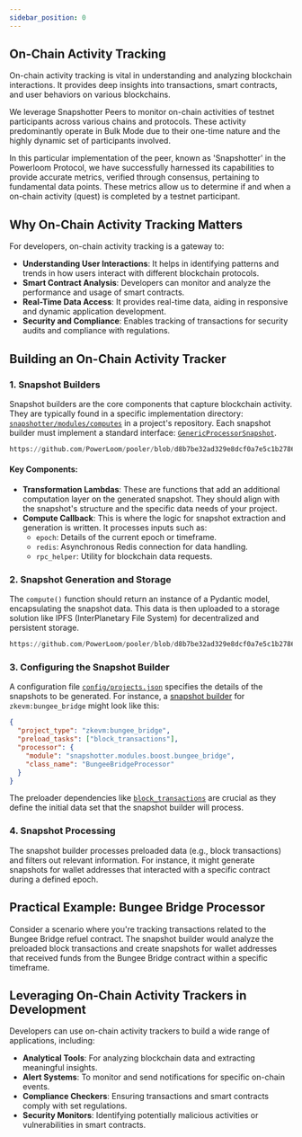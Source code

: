 ```yaml
---
sidebar_position: 0
---
```


## On-Chain Activity Tracking

On-chain activity tracking is vital in understanding and analyzing blockchain interactions. It provides deep insights into transactions, smart contracts, and user behaviors on various blockchains.  

We leverage Snapshotter Peers to monitor on-chain activities of testnet participants across various chains and protocols. These activity predominantly operate in Bulk Mode due to their one-time nature and the highly dynamic set of participants involved. 

In this particular implementation of the peer, known as 'Snapshotter' in the Powerloom Protocol, we have successfully harnessed its capabilities to provide accurate metrics, verified through consensus, pertaining to fundamental data points. These metrics allow us to determine if and when a on-chain activity (quest) is completed by a testnet participant.

## Why On-Chain Activity Tracking Matters

For developers, on-chain activity tracking is a gateway to:
- **Understanding User Interactions**: It helps in identifying patterns and trends in how users interact with different blockchain protocols.
- **Smart Contract Analysis**: Developers can monitor and analyze the performance and usage of smart contracts.
- **Real-Time Data Access**: It provides real-time data, aiding in responsive and dynamic application development.
- **Security and Compliance**: Enables tracking of transactions for security audits and compliance with regulations.

## Building an On-Chain Activity Tracker

### 1. Snapshot Builders

Snapshot builders are the core components that capture blockchain activity. They are typically found in a specific implementation directory: [`snapshotter/modules/computes`](https://github.com/PowerLoom/snapshotter-computes/tree/1e145c7f458ce48b8cd2ac860c2ae4a78fad7ea9) in a project's repository. Each snapshot builder must implement a standard interface: [`GenericProcessorSnapshot`](https://github.com/PowerLoom/pooler/blob/main/snapshotter/utils/callback_helpers.py).


```python reference
https://github.com/PowerLoom/pooler/blob/d8b7be32ad329e8dcf0a7e5c1b27862894bc990a/snapshotter/utils/callback_helpers.py#L179-L197
```
#### Key Components:

- **Transformation Lambdas**: These are functions that add an additional computation layer on the generated snapshot. They should align with the snapshot's structure and the specific data needs of your project.
- **Compute Callback**: This is where the logic for snapshot extraction and generation is written. It processes inputs such as:
  - `epoch`: Details of the current epoch or timeframe.
  - `redis`: Asynchronous Redis connection for data handling.
  - `rpc_helper`: Utility for blockchain data requests.

### 2. Snapshot Generation and Storage

The `compute()` function should return an instance of a Pydantic model, encapsulating the snapshot data. This data is then uploaded to a storage solution like IPFS (InterPlanetary File System) for decentralized and persistent storage.

```python reference
https://github.com/PowerLoom/pooler/blob/d8b7be32ad329e8dcf0a7e5c1b27862894bc990a/snapshotter/utils/generic_worker.py#L179-L191
```

### 3. Configuring the Snapshot Builder

A configuration file [`config/projects.json`](https://github.com/PowerLoom/snapshotter-configs/blob/544f3f3355f0b25b99bac7fe8288cec1a4aea3f3/projects.example.json) specifies the details of the snapshots to be generated. For instance, a [snapshot builder](https://github.com/PowerLoom/snapshotter-computes/blob/29199feab449ad0361b5867efcaae9854992966f/bungee_bridge.py) for `zkevm:bungee_bridge` might look like this:

```json
{
  "project_type": "zkevm:bungee_bridge",
  "preload_tasks": ["block_transactions"],
  "processor": {
    "module": "snapshotter.modules.boost.bungee_bridge",
    "class_name": "BungeeBridgeProcessor"
  }
}
```

The preloader dependencies like [`block_transactions`](https://github.com/PowerLoom/pooler/blob/main/snapshotter/utils/preloaders/tx_receipts/preloader.py) are crucial as they define the initial data set that the snapshot builder will process.

### 4. Snapshot Processing

The snapshot builder processes preloaded data (e.g., block transactions) and filters out relevant information. For instance, it might generate snapshots for wallet addresses that interacted with a specific contract during a defined epoch.

## Practical Example: Bungee Bridge Processor

Consider a scenario where you're tracking transactions related to the Bungee Bridge refuel contract. The snapshot builder would analyze the preloaded block transactions and create snapshots for wallet addresses that received funds from the Bungee Bridge contract within a specific timeframe.

## Leveraging On-Chain Activity Trackers in Development

Developers can use on-chain activity trackers to build a wide range of applications, including:

- **Analytical Tools**: For analyzing blockchain data and extracting meaningful insights.
- **Alert Systems**: To monitor and send notifications for specific on-chain events.
- **Compliance Checkers**: Ensuring transactions and smart contracts comply with set regulations.
- **Security Monitors**: Identifying potentially malicious activities or vulnerabilities in smart contracts.

